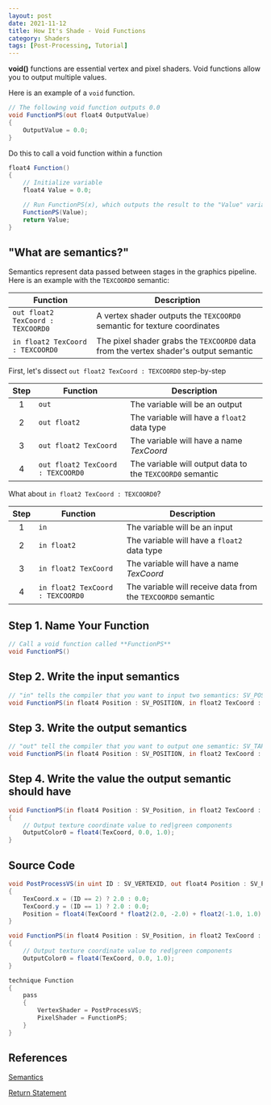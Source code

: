 ```yaml
---
layout: post
date: 2021-11-12
title: How It's Shade - Void Functions
category: Shaders
tags: [Post-Processing, Tutorial]
---
```


**void()** functions are essential vertex and pixel shaders. Void functions allow you to output multiple values.

Here is an example of a `void` function.

```glsl
// The following void function outputs 0.0
void FunctionPS(out float4 OutputValue)
{
    OutputValue = 0.0;
}
```

Do this to call a void function within a function

```glsl
float4 Function()
{
    // Initialize variable
    float4 Value = 0.0;

    // Run FunctionPS(x), which outputs the result to the "Value" variable
    FunctionPS(Value);
    return Value;
}
```

## "What are semantics?"

Semantics represent data passed between stages in the graphics pipeline. Here is an example with the `TEXCOORD0` semantic:

Function | Description
-------- | -----------
`out float2 TexCoord : TEXCOORD0` | A vertex shader outputs the `TEXCOORD0` semantic for texture coordinates
`in float2 TexCoord : TEXCOORD0`  | The pixel shader grabs the `TEXCOORD0` data from the vertex shader's output semantic

First, let's dissect `out float2 TexCoord : TEXCOORD0` step-by-step

Step | Function | Description
:--: | -------- | -----------
1    | `out`                             | The variable will be an output
2    | `out float2`                      | The variable will have a `float2` data type
3    | `out float2 TexCoord`             | The variable will have a name *TexCoord*
4    | `out float2 TexCoord : TEXCOORD0` | The variable will output data to the `TEXCOORD0` semantic

What about `in float2 TexCoord : TEXCOORD0`?

Step | Function | Description
:--: | -------- | -----------
1    | `in`                             | The variable will be an input
2    | `in float2`                      | The variable will have a `float2` data type
3    | `in float2 TexCoord`             | The variable will have a name *TexCoord*
4    | `in float2 TexCoord : TEXCOORD0` | The variable will receive data from the `TEXCOORD0` semantic

## Step 1. Name Your Function

```glsl
// Call a void function called **FunctionPS**
void FunctionPS()
```

## Step 2. Write the input semantics

```glsl
// "in" tells the compiler that you want to input two semantics: SV_POSITION and TEXCOORD0
void FunctionPS(in float4 Position : SV_POSITION, in float2 TexCoord : TEXCOORD0)
```

## Step 3. Write the output semantics

```glsl
// "out" tell the compiler that you want to output one semantic: SV_TARGET0 
void FunctionPS(in float4 Position : SV_POSITION, in float2 TexCoord : TEXCOORD0, out float4 OutputColor0 : SV_TARGET0)
```

## Step 4. Write the value the output semantic should have

```glsl
void FunctionPS(in float4 Position : SV_Position, in float2 TexCoord : TEXCOORD0, out float4 OutputColor0 : SV_TARGET0)
{
    // Output texture coordinate value to red|green components
    OutputColor0 = float4(TexCoord, 0.0, 1.0);
}
```

## Source Code

```glsl
void PostProcessVS(in uint ID : SV_VERTEXID, out float4 Position : SV_POSITION, out float2 TexCoord : TEXCOORD0)
{
    TexCoord.x = (ID == 2) ? 2.0 : 0.0;
    TexCoord.y = (ID == 1) ? 2.0 : 0.0;
    Position = float4(TexCoord * float2(2.0, -2.0) + float2(-1.0, 1.0), 0.0, 1.0);
}

void FunctionPS(in float4 Position : SV_Position, in float2 TexCoord : TEXCOORD0, out float4 OutputColor0 : SV_TARGET0)
{
    // Output texture coordinate value to red|green components
    OutputColor0 = float4(TexCoord, 0.0, 1.0);
}

technique Function
{
    pass
    {
        VertexShader = PostProcessVS;
        PixelShader = FunctionPS;
    }
}
```

## References

[Semantics](https://docs.microsoft.com/en-us/windows/win32/direct3dhlsl/dx-graphics-hlsl-semantics)

[Return Statement](https://docs.microsoft.com/en-us/windows/win32/direct3dhlsl/dx-graphics-hlsl-return)
